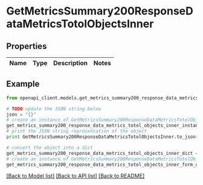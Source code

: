 # GetMetricsSummary200ResponseDataMetricsTotolObjectsInner


## Properties
Name | Type | Description | Notes
------------ | ------------- | ------------- | -------------

## Example

```python
from openapi_client.models.get_metrics_summary200_response_data_metrics_totol_objects_inner import GetMetricsSummary200ResponseDataMetricsTotolObjectsInner

# TODO update the JSON string below
json = "{}"
# create an instance of GetMetricsSummary200ResponseDataMetricsTotolObjectsInner from a JSON string
get_metrics_summary200_response_data_metrics_totol_objects_inner_instance = GetMetricsSummary200ResponseDataMetricsTotolObjectsInner.from_json(json)
# print the JSON string representation of the object
print GetMetricsSummary200ResponseDataMetricsTotolObjectsInner.to_json()

# convert the object into a dict
get_metrics_summary200_response_data_metrics_totol_objects_inner_dict = get_metrics_summary200_response_data_metrics_totol_objects_inner_instance.to_dict()
# create an instance of GetMetricsSummary200ResponseDataMetricsTotolObjectsInner from a dict
get_metrics_summary200_response_data_metrics_totol_objects_inner_form_dict = get_metrics_summary200_response_data_metrics_totol_objects_inner.from_dict(get_metrics_summary200_response_data_metrics_totol_objects_inner_dict)
```
[[Back to Model list]](../README.md#documentation-for-models) [[Back to API list]](../README.md#documentation-for-api-endpoints) [[Back to README]](../README.md)


